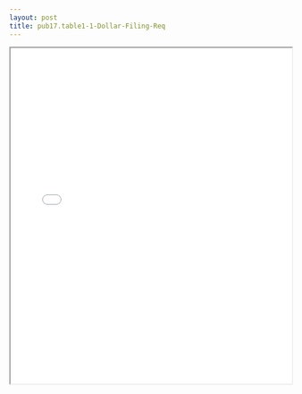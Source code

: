 ```yaml
---
layout: post
title: pub17.table1-1-Dollar-Filing-Req
---
```


<div class="pdf-container">
<iframe src="/ea/assets/pdfs/misc/pub17.table1-1-Dollar-Filing-Req.pdf" height="600" width="100%" allowFullScreen="true"></iframe>
</div>

